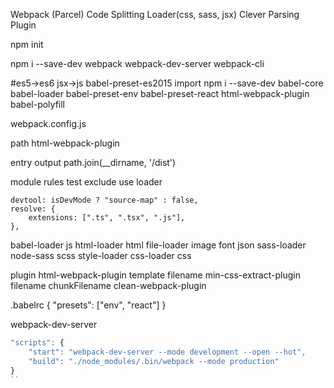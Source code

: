 Webpack  (Parcel)
    Code Splitting 
    Loader(css, sass, jsx)
    Clever Parsing
    Plugin

npm init

npm i --save-dev webpack webpack-dev-server webpack-cli

#es5->es6 jsx->js babel-preset-es2015 import
npm i --save-dev babel-core babel-loader babel-preset-env babel-preset-react html-webpack-plugin
babel-polyfill

webpack.config.js

path 
html-webpack-plugin

entry 
output path.join(__dirname, '/dist')

module 
    rules 
        test 
        exclude
        use loader

    devtool: isDevMode ? "source-map" : false,
    resolve: {
        extensions: [".ts", ".tsx", ".js"],
    },

babel-loader  js
html-loader html
file-loader image font json
sass-loader node-sass scss 
style-loader css-loader css

plugin 
    html-webpack-plugin
       template
       filename
    min-css-extract-plugin
       filename
       chunkFilename
    clean-webpack-plugin


.babelrc
    {
        "presets": ["env", "react"]
    }

webpack-dev-server
```js
"scripts": {
    "start": "webpack-dev-server --mode development --open --hot",
    "build": "./node_modules/.bin/webpack --mode production"
}
``